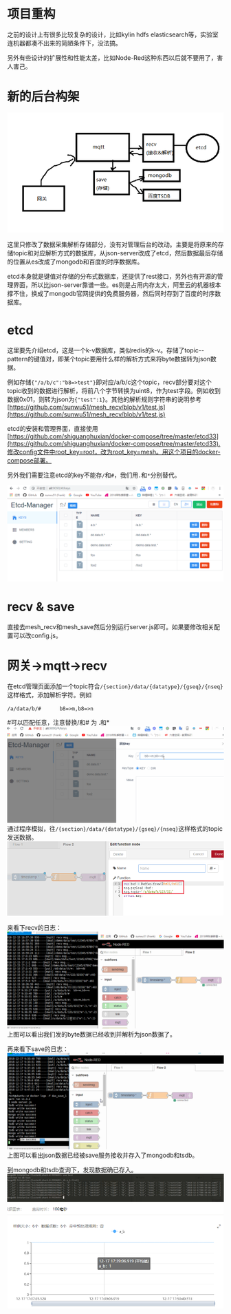 # 项目重构
之前的设计上有很多比较复杂的设计，比如kylin hdfs elasticsearch等，实验室连机器都凑不出来的简陋条件下，没法搞。

另外有些设计的扩展性和性能太差，比如Node-Red这种东西以后就不要用了，害人害己。
# 新的后台构架
![image](img/n1.png)

这里只修改了数据采集解析存储部分，没有对管理后台的改动。主要是将原来的存储topic和对应解析方式的数据库，从json-server改成了etcd，然后数据最后存储的位置从es改成了mongodb和百度的时序数据库。

etcd本身就是键值对存储的分布式数据库，还提供了rest接口，另外也有开源的管理界面，所以比json-server靠谱一些。es则是占用内存太大，阿里云的机器根本撑不住，换成了mongodb官网提供的免费服务器，然后同时存到了百度的时序数据库。

# etcd
这里要先介绍etcd，这是一个k-v数据库，类似redis的k-v。存储了topic--pattern的键值对，即某个topic要用什么样的解析方式来将byte数据转为json数据。

例如存储`{"/a/b/c":"b8=>test"}`即对应/a/b/c这个topic，recv部分要对这个topic收到的数据进行解析，将前八个字节转换为uint8，作为test字段。例如收到数据0x01，则转为json为`{"test":1}`。其他的解析规则字符串的说明参考[https://github.com/sunwu51/mesh_recv/blob/v1/test.js](https://github.com/sunwu51/mesh_recv/blob/v1/test.js)

etcd的安装和管理界面，直接使用[https://github.com/shiguanghuxian/docker-compose/tree/master/etcd33](https://github.com/shiguanghuxian/docker-compose/tree/master/etcd33).修改config文件中root_key=root，改为root_key=mesh。用这个项目的docker-compose部署。

另外我们需要注意etcd的key不能存`/`和`#`，我们用`.`和`*`分别替代。

![image](img/n2.jpg)
# recv & save
直接去mesh_recv和mesh_save然后分别运行server.js即可。如果要修改相关配置可以改config.js。

# 网关->mqtt->recv
在etcd管理页面添加一个topic符合`/{section}/data/{datatype}/{gseq}/{nseq}`这样格式，添加解析字符。例如
```
/a/data/b/#      b8=>m,b8=>n
```
#可以匹配任意，注意替换/和# 为 .和*
![i](img/n1.gif)
通过程序模拟，往`/{section}/data/{datatype}/{gseq}/{nseq}`这样格式的topic发送数据。
![i](img/n3.jpg)

来看下recv的日志：  
![image](img/n2.gif)  
上图可以看出我们发的byte数据已经收到并解析为json数据了。

再来看下save的日志：
![image](img/n3.gif)  
上图可以看出json数据已经被save服务接收并存入了mongodb和tsdb。

到mongodb和tsdb查询下，发现数据确已存入。
![i](img/n4.jpg)  
![i](img/n5.jpg)
